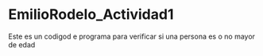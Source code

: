 # EmilioRodelo_Actividad1
Este es un codigod e programa para verificar si una persona es o no mayor de edad
